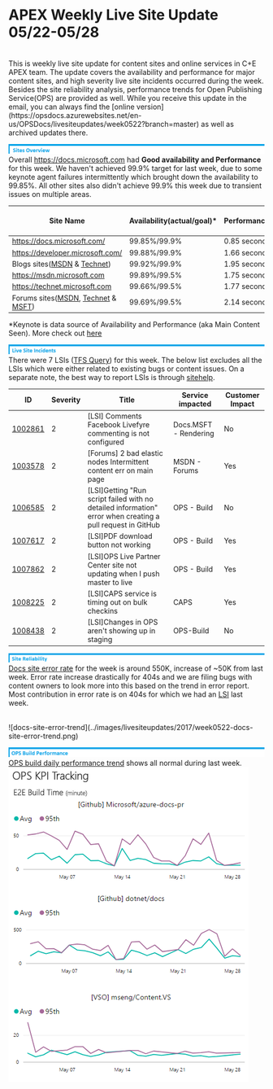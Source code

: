# APEX Weekly Live Site Update 05/22-05/28

<br>
This is weekly live site update for content sites and online services in C+E APEX team. The update covers the availability and performance for major content sites, and high severity live site incidents occurred during the week. Besides the site reliability analysis, performance trends for Open Publishing Service(OPS) are provided as well. While you receive this update in the email, you can always find the [online version](https://opsdocs.azurewebsites.net/en-us/OPSDocs/livesiteupdates/week0522?branch=master) as well as archived updates there.

![sites-overview](../images/livesiteupdates/livesite-sites-overview.png)
Overall https://docs.microsoft.com had **Good availability and Performance** for this week. We haven't achieved 99.9% target for last week, due to some keynote agent failures intermittently which brought down the availability to 99.85%. All other sites also didn't achieve 99.9% this week due to transient issues on multiple areas. 
<br>

|Site Name  |Availability(actual/goal)*  |Performance*  |#LSIs(Live Site Incidents)  |#CRI(Customer Reported Incidents) |
|---------|---------|---------|---------|---------|
|https://docs.microsoft.com/| 99.85%/99.9% | 0.85 second | 1 ||
|https://developer.microsoft.com/| 99.88%/99.9% | 1.66 seconds |  |  |
|Blogs sites([MSDN](https://blogs.msdn.microsoft.com) & [Technet](https://blogs.technet.microsoft.com/)) | 99.92%/99.9% | 1.95 seconds |||
|https://msdn.microsoft.com | 99.89%/99.5% | 1.75 seconds || |
|https://technet.microsoft.com | 99.66%/99.5% | 1.77 seconds | | |
|Forums sites([MSDN](https://social.msdn.microsoft.com/Forums/en-US/home), [Technet](https://social.technet.microsoft.com/Forums/en-US/home) & [MSFT](https://social.microsoft.com/Forums/en-US/home)) | 99.69%/99.5% | 2.14 seconds |1| |
*Keynote is data source of Availability and Performance (aka Main Content Seen). More check out [here](http://capsinsight.azurewebsites.net/keynote/keynotereportdashboard.aspx)

![LSI](../images/livesiteupdates/livesite-lsi.png)
There were 7 LSIs ([TFS Query](https://mseng.visualstudio.com/vsChina/_workitems?id=3c2a1290-11e9-41f7-ad20-59780a2f8925&_a=query)) for this week. The below list excludes all the LSIs which were either related to existing bugs or content issues. On a separate note, the best way to report LSIs is through [sitehelp](http://aka.ms/sitehelp).

|ID |Severity | Title |Service impacted|Customer Impact|
|---------|---------|---------|---------|---------|
|[1002861](https://mseng.visualstudio.com/VSChina/_workitems?id=1002861) |2|[LSI] Comments Facebook Livefyre commenting is not configured|Docs.MSFT - Rendering|No|
|[1003578](https://mseng.visualstudio.com/VSChina/_workitems?id=1003578) |2|[Forums] 2 bad elastic nodes Intermittent content err on main page|MSDN - Forums|Yes|
|[1006585](https://mseng.visualstudio.com/VSChina/_workitems?id=1006585) |2|[LSI]Getting "Run script failed with no detailed information" error when creating a pull request in GitHub|OPS - Build|No|
|[1007617](https://mseng.visualstudio.com/VSChina/_workitems?id=1007617) |2|[LSI]PDF download button not working|OPS - Build|Yes|
|[1007862](https://mseng.visualstudio.com/VSChina/_workitems?id=1007862) |2|[LSI]OPS Live Partner Center site not updating when I push master to live|OPS - Build|Yes|
|[1008225](https://mseng.visualstudio.com/VSChina/_workitems?id=1008225) |2|[LSI]CAPS service is timing out on bulk checkins|CAPS|Yes|
|[1008438](https://mseng.visualstudio.com/VSChina/_workitems?id=1008438) |2|[LSI]Changes in OPS aren't showing up in staging|OPS-Build|No|

![LSI](../images/livesiteupdates/livesite-site-reliability.png)
[Docs site error rate](https://msit.powerbi.com/groups/e610335a-39ac-4ca2-b4dc-58ef168c2b48/dashboards/262443dd-d5f9-4081-bd40-bfc086deac3e) for the week is around 550K, increase of ~50K from last week. Error rate increase drastically for 404s and we are filing bugs with content owners to look more into this based on the trend in error report. Most contribution in error rate is on 404s for which we had an [LSI](https://mseng.visualstudio.com/dfe297d9-5f61-4d42-b4bb-03f8b8646944/_workitems?id=1008152) last week.

<br>
![docs-site-error-trend](../images/livesiteupdates/2017/week0522-docs-site-error-trend.png)

![LSI](../images/livesiteupdates/livesite-ops-build-performance.png)
[OPS build daily performance trend](https://msit.powerbi.com/groups/e610335a-39ac-4ca2-b4dc-58ef168c2b48/dashboards/e1858dc8-09bc-4a09-ac15-0a97042a4f1c/reports/ac5b4829-3599-4ad6-9750-1a90739ffa4e/ReportSection) shows all normal during last week. 
<br>
![OPS-build-performance-trend](../images/livesiteupdates/2017/week0522-OPS-build-performance-trend.png)
